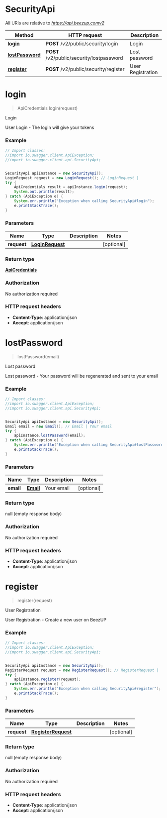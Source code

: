 # SecurityApi

All URIs are relative to *https://api.beezup.comv2*

Method | HTTP request | Description
------------- | ------------- | -------------
[**login**](SecurityApi.md#login) | **POST** /v2/public/security/login | Login
[**lostPassword**](SecurityApi.md#lostPassword) | **POST** /v2/public/security/lostpassword | Lost password
[**register**](SecurityApi.md#register) | **POST** /v2/public/security/register | User Registration


<a name="login"></a>
# **login**
> ApiCredentials login(request)

Login

User Login - The login will give your tokens

### Example
```java
// Import classes:
//import io.swagger.client.ApiException;
//import io.swagger.client.api.SecurityApi;


SecurityApi apiInstance = new SecurityApi();
LoginRequest request = new LoginRequest(); // LoginRequest | 
try {
    ApiCredentials result = apiInstance.login(request);
    System.out.println(result);
} catch (ApiException e) {
    System.err.println("Exception when calling SecurityApi#login");
    e.printStackTrace();
}
```

### Parameters

Name | Type | Description  | Notes
------------- | ------------- | ------------- | -------------
 **request** | [**LoginRequest**](LoginRequest.md)|  | [optional]

### Return type

[**ApiCredentials**](ApiCredentials.md)

### Authorization

No authorization required

### HTTP request headers

 - **Content-Type**: application/json
 - **Accept**: application/json

<a name="lostPassword"></a>
# **lostPassword**
> lostPassword(email)

Lost password

Lost password - Your password will be regenerated and sent to your email

### Example
```java
// Import classes:
//import io.swagger.client.ApiException;
//import io.swagger.client.api.SecurityApi;


SecurityApi apiInstance = new SecurityApi();
Email email = new Email(); // Email | Your email
try {
    apiInstance.lostPassword(email);
} catch (ApiException e) {
    System.err.println("Exception when calling SecurityApi#lostPassword");
    e.printStackTrace();
}
```

### Parameters

Name | Type | Description  | Notes
------------- | ------------- | ------------- | -------------
 **email** | [**Email**](Email.md)| Your email | [optional]

### Return type

null (empty response body)

### Authorization

No authorization required

### HTTP request headers

 - **Content-Type**: application/json
 - **Accept**: application/json

<a name="register"></a>
# **register**
> register(request)

User Registration

User Registration - Create a new user on BeezUP

### Example
```java
// Import classes:
//import io.swagger.client.ApiException;
//import io.swagger.client.api.SecurityApi;


SecurityApi apiInstance = new SecurityApi();
RegisterRequest request = new RegisterRequest(); // RegisterRequest | 
try {
    apiInstance.register(request);
} catch (ApiException e) {
    System.err.println("Exception when calling SecurityApi#register");
    e.printStackTrace();
}
```

### Parameters

Name | Type | Description  | Notes
------------- | ------------- | ------------- | -------------
 **request** | [**RegisterRequest**](RegisterRequest.md)|  | [optional]

### Return type

null (empty response body)

### Authorization

No authorization required

### HTTP request headers

 - **Content-Type**: application/json
 - **Accept**: application/json

